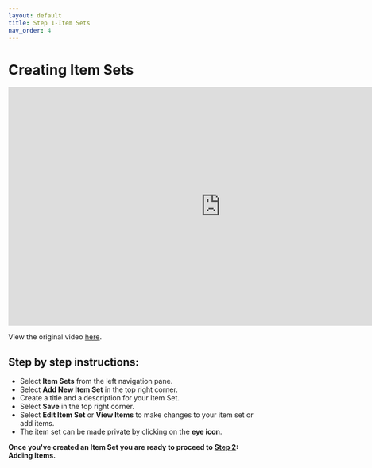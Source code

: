 ```yaml
---
layout: default
title: Step 1-Item Sets
nav_order: 4
---
```


# Creating Item Sets
<iframe height="480" width="853" allowfullscreen frameborder=0 src="https://echo360.ca/media/c194cc11-54f2-47a9-9fb7-934c58ed41a5/public?autoplay=false&automute=false"></iframe>

View the original video [here](https://echo360.ca/media/c194cc11-54f2-47a9-9fb7-934c58ed41a5/public).


## Step by step instructions:

- Select **Item Sets** from the left navigation pane.
- Select **Add New Item Set** in the top right corner.
- Create a title and a description for your Item Set.
- Select **Save** in the top right corner.
- Select **Edit Item Set** or **View Items** to make changes to your item set or add items.
- The item set can be made private by clicking on the **eye icon**.

**Once you've created an Item Set you are ready to proceed to [Step 2](step2): Adding Items.**
